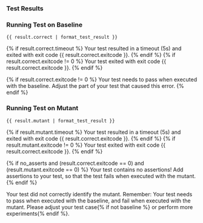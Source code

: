 ### Test Results

### Running Test on Baseline

```
{{ result.correct | format_test_result }}
```
{% if result.correct.timeout %}
Your test resulted in a timeout (5s) and exited with exit code {{ result.correct.exitcode }}.
{% endif %}
{% if result.correct.exitcode != 0 %}
Your test exited with exit code {{ result.correct.exitcode }}.
{% endif %}

{% if result.correct.exitcode != 0 %}
Your test needs to pass when executed with the baseline. Adjust the part of your test that caused this error.
{% endif %}

### Running Test on Mutant

```
{{ result.mutant | format_test_result }}
```
{% if result.mutant.timeout %}
Your test resulted in a timeout (5s) and exited with exit code {{ result.correct.exitcode }}.
{% endif %}
{% if result.mutant.exitcode != 0 %}
Your test exited with exit code {{ result.correct.exitcode }}.
{% endif %}

{% if no_asserts and (result.correct.exitcode == 0) and (result.mutant.exitcode == 0) %}
Your test contains no assertions! Add assertions to your test, so that the test fails when executed with the mutant.
{% endif %}

Your test did not correctly identify the mutant. Remember: Your test needs to pass when executed with the baseline, and fail when executed with the mutant. Please adjust your test case{% if not baseline %} or perform more experiments{% endif %}.
